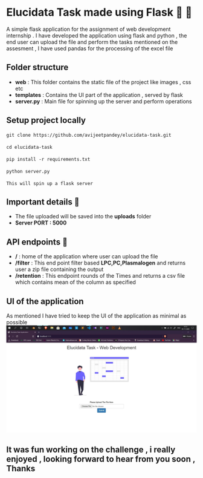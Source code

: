 # Elucidata Task made using Flask :tada: :rocket:
A simple flask application for the assignment of web development internship .
I have developed the application using flask and python , the end user can upload the file and perform the tasks mentioned on the assesment , I have used pandas for the processing of the excel file

## Folder structure
- **web** : This folder contains the static file of the project like images , css etc
- **templates** : Contains the UI part of the application , served by flask
- **server.py** : Main file for spinning up the server and perform operations

## Setup project locally
```
git clone https://github.com/avijeetpandey/elucidata-task.git

cd elucidata-task

pip install -r requirements.txt

python server.py

This will spin up a flask server
```


## Important details :rocket:
- The file uploaded will be saved into the **uploads** folder
- **Server PORT : 5000**

## API endpoints :muscle:

- **/** : home of the application where user can upload the file 
- **/filter** : This end point filter based **LPC,PC,Plasmalogen** and returns user a zip file containing the output
- **/retention** : This endpoint rounds of the Times and returns a csv file which contains mean of the column as specified


## UI of the application 
As mentioned I have tried to keep the UI of the application as minimal as possible 
<img src="screenshots/one.jpg" alt="UI app" />

## It was fun working on the challenge , i really enjoyed , looking forward to hear from you soon , Thanks